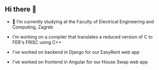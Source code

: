 ## Hi there 👋

- 🌱 I’m currently studying at the Faculty of Electrical Engineering and Computing, Zagreb

- I'm working on a compiler that translates a reduced version of C to FER's FRISC using C++
- I've worked on backend in Django for our EasyRent web app
- I've worked on frontend in Angular for our House Swap web app
